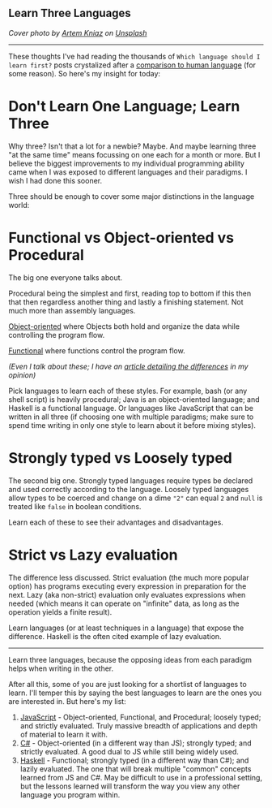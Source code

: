 ## Learn Three Languages

_Cover photo by [Artem Kniaz](https://unsplash.com/@artem_kniaz?utm_source=unsplash&amp;utm_medium=referral&amp;utm_content=creditCopyText) on [Unsplash](https://unsplash.com/s/photos/stacked-rocks?utm_source=unsplash&amp;utm_medium=referral&amp;utm_content=creditCopyText)_

---

These thoughts I've had reading the thousands of `Which language should I learn first?` posts crystalized after a [comparison to human language](https://dev.to/jana/is-coding-a-lenguage-like-english-or-portuguese-519h) (for some reason). So here's my insight for today:

# Don't Learn One Language; Learn Three

Why three? Isn't that a lot for a newbie? Maybe. And maybe learning three "at the same time" means focussing on one each for a month or more. But I believe the biggest improvements to my individual programming ability came when I was exposed to different languages and their paradigms. I wish I had done this sooner.

Three should be enough to cover some major distinctions in the language world:

# Functional vs Object-oriented vs Procedural

The big one everyone talks about.

Procedural being the simplest and first, reading top to bottom if this then that then regardless another thing and lastly a finishing statement. Not much more than assembly languages.

[Object-oriented](https://kallmanation.com/unconditional-fizzbuzz-an-object-oriented-approach) where Objects both hold and organize the data while controlling the program flow.

[Functional](https://kallmanation.com/unconditional-fizzbuzz-a-functional-approach) where functions control the program flow.

_(Even I talk about these; I have an [article detailing the differences](https://kallmanation.com/oop-vs-fp-a-comparison-using-unconditional-fizzbuzz) in my opinion)_

Pick languages to learn each of these styles. For example, bash (or any shell script) is heavily procedural; Java is an object-oriented language; and Haskell is a functional language. Or languages like JavaScript that can be written in all three (if choosing one with multiple paradigms; make sure to spend time writing in only one style to learn about it before mixing styles).

# Strongly typed vs Loosely typed

The second big one. Strongly typed languages require types be declared and used correctly according to the language. Loosely typed languages allow types to be coerced and change on a dime `"2"` can equal `2` and `null` is treated like `false` in boolean conditions.

Learn each of these to see their advantages and disadvantages.

# Strict vs Lazy evaluation

The difference less discussed. Strict evaluation (the much more popular option) has programs executing every expression in preparation for the next. Lazy (aka non-strict) evaluation only evaluates expressions when needed (which means it can operate on "infinite" data, as long as the operation yields a finite result).

Learn languages (or at least techniques in a language) that expose the difference. Haskell is the often cited example of lazy evaluation.

---

Learn three languages, because the opposing ideas from each paradigm helps when writing in the other.

After all this, some of you are just looking for a shortlist of languages to learn. I'll temper this by saying the best languages to learn are the ones you are interested in. But here's my list:

1. [JavaScript](https://medium.com/coderbyte/50-resources-to-help-you-start-learning-javascript-in-2017-4c70b222a3b9) - Object-oriented, Functional, and Procedural; loosely typed; and strictly evaluated. Truly massive breadth of applications and depth of material to learn it with.
2. [C#](https://docs.microsoft.com/en-us/dotnet/csharp/getting-started/) - Object-oriented (in a different way than JS); strongly typed; and strictly evaluated. A good dual to JS while still being widely used.
3. [Haskell](http://learnyouahaskell.com/introduction#about-this-tutorial) - Functional; strongly typed (in a different way than C#); and lazily evaluated. The one that will break multiple "common" concepts learned from JS and C#. May be difficult to use in a professional setting, but the lessons learned will transform the way you view any other language you program within.

